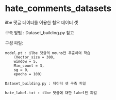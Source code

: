 # hate_comments_datasets

ilbe 댓글 데이터를 이용한 혐오 데이터 셋

구축 방법 : Dataset_building.py 참고

구성 파일:

	model.pt : ilbe 댓글의 nouns만 추출하여 학습
		(Vector_size = 300,
		window = 5,
		Min_count = 3,
		sg = 0,
		epochs = 100)
		
	Dataset_building.py : 데이터 셋 구축 파일
	
	hate_label.txt : ilbe 댓글에 대한 label된 파일
